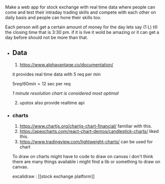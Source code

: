 Make a web app for stock exchange with real time data where people can come and test their intraday trading skills and compete with each other on daily basis and people can hone their skills too.

Each person will get a certain amount of money for the day lets say (1 L) till the closing time that is 3:30 pm. if it is live it wold be amazing or it can get a day before should not be more than that.

- ## Data 
  
  1. https://www.alphavantage.co/documentation/
  

  it provides real time data with 5 req per min 

  

  $5 req/60 min = 12$ sec per req 

  
  *1 minute resolution chart is considered most optimal*
  
  2. upstox also provide realtime api
- ### charts
  1. https://www.chartjs.org/chartjs-chart-financial/  familiar with this.
  2. https://apexcharts.com/react-chart-demos/candlestick-charts/ liked this.
  3. https://www.tradingview.com/lightweight-charts/ can be used for chart
  

  To draw on charts might have to code to draw on canvas i don't think there are many things available i might find a lib or something to draw on canvas.

  excalidraw : [[stock exchange platform]]